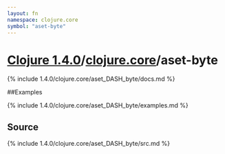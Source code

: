 ```yaml
---
layout: fn
namespace: clojure.core
symbol: "aset-byte"
---
```


# [Clojure 1.4.0](../../)/[clojure.core](../)/aset-byte

{% include 1.4.0/clojure.core/aset_DASH_byte/docs.md %}

##Examples

{% include 1.4.0/clojure.core/aset_DASH_byte/examples.md %}
## Source
{% include 1.4.0/clojure.core/aset_DASH_byte/src.md %}

